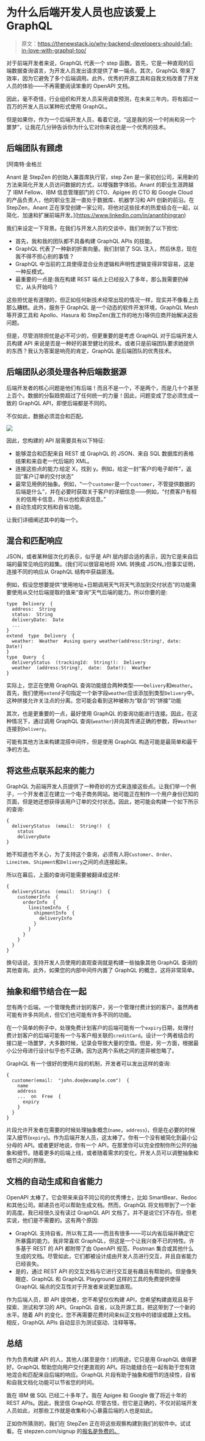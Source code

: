 # 为什么后端开发人员也应该爱上 GraphQL

> 原文：<https://thenewstack.io/why-backend-developers-should-fall-in-love-with-graphql-too/>

对于前端开发者来说，GraphQL 代表一个 step 函数。首先，它是一种直观的后端数据查询语言，为开发人员发出请求提供了单一端点。其次，GraphQL 带来了效率，因为它避免了多个后端调用。此外，优秀的开源工具和自我文档改善了开发人员的体验——不再需要阅读笨重的 OpenAPI 文档。

因此，毫不奇怪，行业组织和开发人员采用调查预测，在未来三年内，将有超过一百万的开发人员以某种形式使用 GraphQL。

但是如果你，作为一个后端开发人员，看着它说，“这是我的另一个时尚和另一个噩梦”，让我花几分钟告诉你为什么它对你来说也是一个优秀的技术。

## 后端团队有顾虑

 [阿南特·金格兰

Anant 是 StepZen 的创始人兼首席执行官，step Zen 是一家初创公司，采用新的方法来简化开发人员访问数据的方式，以增强数字体验。Anant 的职业生涯跨越了 IBM Fellow、IBM 信息管理部门的 CTO、Apigee 的 CTO 和 Google Cloud 的产品负责人，他的职业生涯一直处于数据库、机器学习和 API 创新的前沿。在 StepZen，Anant 正在享受创建一家公司，将他对这些技术的热爱结合在一起，以简化、加速和扩展前端开发。](https://www.linkedin.com/in/anantjhingran) 

我们来设定一下背景。在我们与开发人员的交谈中，我们听到了以下担忧:

*   首先，我和我的团队都不具备构建 GraphQL APIs 的技能。
*   GraphQL 代表了一种新的折衷向量。我们封锁了 SQL 注入，然后休息，现在我不得不担心别的事情？
*   GraphQL 中当前的工具使得混合业务逻辑和声明性逻辑变得非常容易，这是一种反模式。
*   最重要的一点是:我在构建 REST 端点上已经投入了多年，那么我需要扔掉它，从头开始吗？

这些担忧是有道理的，但正如任何新技术经常出现的情况一样，现实并不像看上去那么糟糕。此外，服务于 GraphQL 是一个动态的软件开发环境，GraphQL Mesh 等开源工具和 Apollo、Hasura 和 StepZen(我工作的地方)等供应商开始解决这些问题。

但是，尽管消除担忧是必不可少的，但更重要的是考虑 GraphQL 对于后端开发人员构建 API 来说是否是一种好的甚至健壮的技术。或者只是前端团队要求她提供的东西？我认为答案是响亮的肯定，GraphQL 是后端团队的优秀技术。

## 后端团队必须处理各种后端数据源

后端开发者的核心问题是他们有后端！而且不是一个，不是两个，而是几十个甚至上百个。数据的分裂趋势超过了任何统一的力量！因此，问题变成了您必须生成一致的 GraphQL API，即使后端都是不同的。

不仅如此，数据必须混合和匹配。

[![](img/5f028a29662419d04b1609cbd49b0377.png)](https://cdn.thenewstack.io/media/2021/07/7df997bf-screen-shot-2021-07-17-at-6.57.15-am.png)

因此，您构建的 API 层需要具有以下特征:

*   能够混合和匹配来自 REST 或 GraphQL 的 JSON、来自 SQL 数据库的表格结果和来自老一代后端的 XML。
*   连接这些点的能力:给定 X，找到 y。例如，给定一封“客户的电子邮件”，返回“客户订单的交付状态”
*   最常见用例的抽象。例如，“一个`customer`是一个`customer`，不管提供数据的后端是什么”，并在必要时获取关于客户的详细信息——例如，“付费客户有相关的信用卡信息，所以也检索该信息。”
*   自动生成的文档和自省功能。

让我们详细阐述其中的每一个。

## 混合和匹配响应

JSON，或者某种层次化的表示，似乎是 API 层内部合适的表示，因为它是来自后端的最常见响应的超集。(我们可以很容易地将 XML 转换成 JSON。)但事实证明，连接不同的响应从 GraphQL 结构中获益匪浅。

例如，假设您想要提供“使用地址+日期调用天气将天气添加到交付状态”的功能需要使用从交付后端提取的值来“查询”天气后端的能力。所以你要的是:

```
type  Delivery  {
  address:  String
  status:  String
  deliveryDate:  Date
  ...
}
extend  type  Delivery  {
  weather:  Weather  #using query weather(address:String!, date: Date!)
}
type  Query  {
  deliveryStatus  (trackingId:  String!):  Delivery
  weather  (address:String!,  date:  Date!):  Weather
}

```

实际上，您正在使用 GraphQL 查询功能缝合两种类型——`Delivery`和`Weather`。首先，我们使用`extend`子句指定一个新字段`weather`应该添加到类型`Delivery`中。这种拼接允许关注点的分离。您可能会看到这种被称为“联合”的“拼接”功能

其次，也是更重要的一点，最好使用 GraphQL 的查询功能进行连接。因此，在这种情况下，通过调用 GraphQL 查询(`weather`)并向其传递正确的参数，将`Weather`连接到`Delivery`。

可能有其他方法来构建混搭中间件，但是使用 GraphQL 构造可能是最简单和最干净的方法。

## 将这些点联系起来的能力

GraphQL 为前端开发人员提供了一种奇妙的方式来连接这些点。让我们举一个例子，一个开发者正在建立一个电子商务网站。她可能正在制作一个用户身份已知的页面，但是她还想获得该用户订单的交付状态。因此，她可能会构建一个如下所示的查询:

```
{
  deliveryStatus  (email:  String!)  {
    status
    deliveryDate
}

```

她不知道也不关心，为了支持这个查询，必须有人将`Customer`、`Order`、`Lineitem`、`Shipment`和`Delivery`之间的点连接起来。

所以在幕后，上面的查询可能需要被翻译成这样:

```
{
  deliveryStatus  (email:  String!)  {
    customerInfo  {
      orderInfo  {
        lineitemInfo  {
          shipmentInfo  {
            deliveryInfo
          }
        }
      }
    }
  }
}

```

换句话说，支持开发人员使用的直观查询就是构建一些抽象其他 GraphQL 查询的其他查询。此外，如果您的内部中间件内置了 GraphQL 的概念，这将非常简单。

## 抽象和细节结合在一起

您有两个后端，一个管理免费计划的客户，另一个管理付费计划的客户。虽然两者可能有许多共同点，但它们也可能有许多不同的功能。

在一个简单的例子中，处理免费计划客户的后端可能有一个`expiry`日期，处理付费计划客户的后端可能有一个与客户相关联的`creditCard`。设计一个两者结合的接口是一场噩梦，大多数时候，记录会导致大量的空值。但是，另一方面，根据最小公分母进行设计似乎也不正确，因为这两个系统之间的差异被忽略了。

GraphQL 有一个很好的使用片段的机制，开发者可以发出这样的查询:

```
{
  customer(email:  "john.doe@example.com")  {
    name
    address
    ...  on  Free  {
      expiry
    }
  }
}

```

片段允许开发者在需要的时候处理抽象概念(`name`，`address`)，但是在必要的时候深入细节(`expiry`)。作为后端开发人员，这太棒了。你有一个没有被简化到最小公分母的 API。或者更好地说，你有一个 API，在那里你可以完全控制你所公开的抽象和细节。随着更多的后端上线，或者随着需求的变化，开发人员可以调整抽象和细节之间的界限。

## 文档的自动生成和自省能力

OpenAPI 太棒了。它会带来来自不同公司的优秀博士，比如 SmartBear、Redoc 和其他公司。邮递员也可以帮助生成文档。然而，GraphQL 将文档带到了一个新的高度。我已经很久没有读过 GraphQL API 文档了。并不是说它们不存在。但老实说，他们是不需要的。这有两个原因:

*   GraphQL 支持自省。所以有工具——而且有很多——可以内省后端并确定它所暴露的能力。我非常喜欢 GraphQL，但这是一个让我兴奋不已的特性。许多基于 REST 的 API 都附带了由 OpenAPI 规范、Postman 集合或其他什么生成的文档。尽管如此，它们都被设计成由开发人员进行交互，并且自省能力已经丧失。
*   是的，通过 REST API 的交互文档与它进行交互是有趣且有帮助的。但是像失眠症、GraphQL 和 GraphQL Playground 这样的工具的免费提供使得 GraphQL 端点的交互性对于开发者来说更加直观。

作为后端人员，即 API 提供者，您不希望仅仅构建 API，您希望构建直观且易于探索、测试和学习的 API。GraphQL 自省，以及开源工具，把这带到了一个新的水平。随着 API 的变化，您不再需要花费时间来纠正文档中的错误或跟上文档。相反，GraphQL APIs 自动显示为测试驱动、注释等等。

## **总结**

作为负责构建 API 的人，其他人(甚至是你！)的用途，它只是用 GraphQL 做得更好。GraphQL 帮助您向用户交付更直观的 API。将功能缝合在一起有助于您有效地混合和匹配来自后端的响应。GraphQL 片段有助于抽象和细节的连续性，自省和自我文档化功能可以节省您的时间。

我在 IBM 做 SQL 已经二十多年了。我在 Apigee 和 Google 做了将近十年的 REST APIs。因此，我坚信 GraphQL 尽管古怪，但它是正确的，不仅对前端开发人员如此，对那些工作就是收集和小心暴露后端的人也是如此。

正如你所猜测的，我们在 StepZen 正在将这些观察构建到我们的软件中。试试看。在 stepzen.com/signup 的[报名是免费的。](https://stepzen.com/signup)

<svg xmlns:xlink="http://www.w3.org/1999/xlink" viewBox="0 0 68 31" version="1.1"><title>Group</title> <desc>Created with Sketch.</desc></svg>